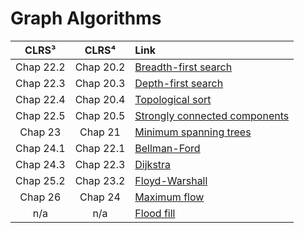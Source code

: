# Graph Algorithms

| **CLRS³** | **CLRS⁴** | **Link** |
|:---:|:---:|:---|
| Chap 22.2 | Chap 20.2 | [Breadth-first search](https://github.com/pl3onasm/Algorithms/tree/main/algorithms/graphs/bfs)
| Chap 22.3 | Chap 20.3 | [Depth-first search](https://github.com/pl3onasm/Algorithms/tree/main/algorithms/graphs/dfs)
| Chap 22.4 | Chap 20.4 | [Topological sort](https://github.com/pl3onasm/AADS/tree/main/algorithms/graphs/top-sort)
| Chap 22.5 | Chap 20.5 | [Strongly connected components](https://github.com/pl3onasm/AADS/tree/main/algorithms/graphs/strongly-conn)
| Chap 23 | Chap 21 | [Minimum spanning trees]()
| Chap 24.1 | Chap 22.1 | [Bellman-Ford]()
| Chap 24.3 | Chap 22.3 | [Dijkstra]()
| Chap 25.2 | Chap 23.2 | [Floyd-Warshall]()
| Chap 26 | Chap 24 | [Maximum flow]()
| n/a | n/a | [Flood fill]()
